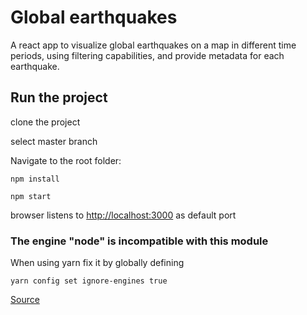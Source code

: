 # Global earthquakes

A react app to visualize global earthquakes on a map in different time periods, using filtering capabilities, and provide metadata for each earthquake.

## Run the project

clone the project

select master branch

Navigate to the root folder:

```
npm install
```

```
npm start
```

browser listens to [http://localhost:3000](http://localhost:3000) as default port

### The engine "node" is incompatible with this module

When using yarn fix it by globally defining

```
yarn config set ignore-engines true
```

[Source](https://stackoverflow.com/questions/56617209/the-engine-node-is-incompatible-with-this-module)
